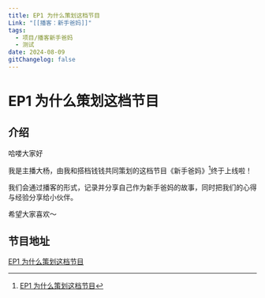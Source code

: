 ```yaml
---
title: EP1 为什么策划这档节目
Link: "[[播客：新手爸妈]]"
tags:
  - 项目/播客新手爸妈
  - 测试
date: 2024-08-09
gitChangelog: false
---
```


# EP1 为什么策划这档节目

## 介绍

哈喽大家好

我是主播大杨，由我和搭档钱钱共同策划的这档节目《新手爸妈》[^1]终于上线啦！

我们会通过播客的形式，记录并分享自己作为新手爸妈的故事，同时把我们的心得与经验分享给小伙伴。

希望大家喜欢～

## 节目地址

[EP1 为什么策划这档节目](https://www.xiaoyuzhoufm.com/episode/66b60f72db5e6d6bf925bd2e)


[^1]: [EP1 为什么策划这档节目](https://www.xiaoyuzhoufm.com/episode/66b60f72db5e6d6bf925bd2e)
